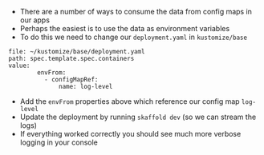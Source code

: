 



*   There are a number of ways to consume the data from config maps in our apps
*   Perhaps the easiest is to use the data as environment variables
*   To do this we need to change our `deployment.yaml` in `kustomize/base`


```editor:insert-value-into-yaml
file: ~/kustomize/base/deployment.yaml
path: spec.template.spec.containers
value:
        envFrom:
          - configMapRef:
              name: log-level
```



*   Add the `envFrom` properties above which reference our config map `log-level`
*   Update the deployment by running `skaffold dev` (so we can stream the logs)
*   If everything worked correctly you should see much more verbose logging in your console
